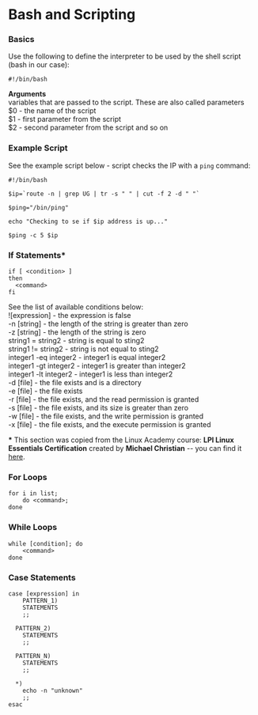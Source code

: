 # Bash and Scripting

### Basics

Use the following to define the interpreter to be used by the shell script \(bash in our case\):

```text
#!/bin/bash
```

**Arguments**  
variables that are passed to the script. These are also called parameters  
$0 - the name of the script  
$1 - first parameter from the script  
$2 - second parameter from the script and so on

### Example Script 

See the example script below - script checks the IP with a `ping` command:

```text
#!/bin/bash

$ip=`route -n | grep UG | tr -s " " | cut -f 2 -d " "`

$ping="/bin/ping"

echo "Checking to se if $ip address is up..."

$ping -c 5 $ip
```

### If Statements\*

```text
if [ <condition> ]
then
  <command>
fi
```

See the list of available conditions below:   
!\[expression\] - the expression is false  
-n \[string\]    - the length of the string is greater than zero  
-z \[string\]    - the length of the string is zero  
string1 = string2    - string is equal to sting2  
string1 != string2    - string is not equal to sting2  
integer1 -eq integer2    - integer1 is equal integer2  
integer1 -gt integer2    - integer1 is greater than integer2  
integer1 -lt integer2    - integer1 is less than integer2  
-d \[file\]    - the file exists and is a directory  
-e \[file\]    - the file exists  
-r \[file\]    - the file exists, and the read permission is granted  
-s \[file\]    - the file exists, and its size is greater than zero  
-w \[file\]    - the file exists, and the write permission is granted  
-x \[file\]    - the file exists, and the execute permission is granted  
  
**\*** This section was copied from the Linux Academy course: **LPI Linux Essentials Certification** created by **Michael Christian** -- you can find it [here](https://learn.acloud.guru/course/87e08bad-9655-4a7c-9f07-5dd44149b837/overview).  


### For Loops

```text
for i in list;
    do <command>;
done
```



### While Loops

```text
while [condition]; do
    <command>
done
```

### 

### Case Statements

```text
case [expression] in
    PATTERN_1)
    STATEMENTS
    ;;

  PATTERN_2)
    STATEMENTS
    ;;

  PATTERN_N)
    STATEMENTS
    ;;

  *)
    echo -n "unknown"
    ;;
esac
```





